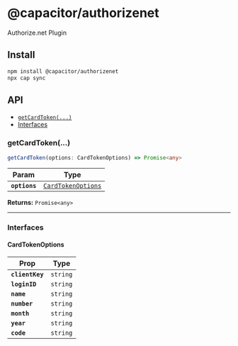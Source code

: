 # @capacitor/authorizenet

Authorize.net Plugin

## Install

```bash
npm install @capacitor/authorizenet
npx cap sync
```

## API

<docgen-index>

* [`getCardToken(...)`](#getcardtoken)
* [Interfaces](#interfaces)

</docgen-index>

<docgen-api>
<!--Update the source file JSDoc comments and rerun docgen to update the docs below-->

### getCardToken(...)

```typescript
getCardToken(options: CardTokenOptions) => Promise<any>
```

| Param         | Type                                                          |
| ------------- | ------------------------------------------------------------- |
| **`options`** | <code><a href="#cardtokenoptions">CardTokenOptions</a></code> |

**Returns:** <code>Promise&lt;any&gt;</code>

--------------------


### Interfaces


#### CardTokenOptions

| Prop            | Type                |
| --------------- | ------------------- |
| **`clientKey`** | <code>string</code> |
| **`loginID`**   | <code>string</code> |
| **`name`**      | <code>string</code> |
| **`number`**    | <code>string</code> |
| **`month`**     | <code>string</code> |
| **`year`**      | <code>string</code> |
| **`code`**      | <code>string</code> |

</docgen-api>
